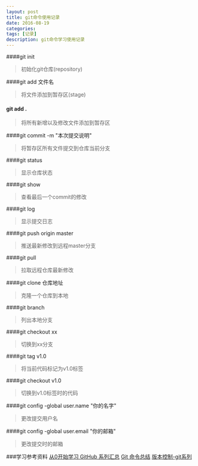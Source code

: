 ```yaml
---
layout: post
title: git命令使用记录
date: 2016-08-19
categories: 
tags: [记录]
description: git命令学习使用记录
---
```

####git init
> 初始化git仓库(repository)

####git add 文件名
>将文件添加到暂存区(stage)

#### git add .
>将所有新增以及修改文件添加到暂存区

####git commit -m "本次提交说明"
>将暂存区所有文件提交到仓库当前分支

####git status
>显示仓库状态

####git show
>查看最后一个commit的修改

####git log
>显示提交日志

####git push origin master
>推送最新修改到远程master分支

####git pull
>拉取远程仓库最新修改

####git clone 仓库地址
>克隆一个仓库到本地

####git branch
>列出本地分支

####git checkout xx
>切换到xx分支

####git tag v1.0
>将当前代码标记为v1.0标签

####git checkout v1.0
>切换到v1.0标签时的代码

####git config -global user.name "你的名字"
>更改提交用户名

####git config -global user.email "你的邮箱"
>更改提交时的邮箱



###学习参考资料
[从0开始学习 GitHub 系列汇总](http://stormzhang.com/github/2016/06/19/learn-github-from-zero-summary/)
[Git 命令总结](http://24suixinsuoyu.com/2016/07/27/Git-%E5%91%BD%E4%BB%A4%E6%80%BB%E7%BB%93/)
[版本控制-git系列](http://blog.csdn.net/data_hlk/article/details/50864847)
